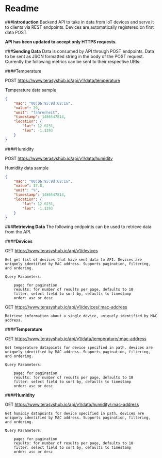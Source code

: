 **Readme**
======

###**Introduction**
Backend API to take in data from IoT devices and serve it to clients via REST endpoints.
Devices are automatically registered on first data POST.

**API has been updated to accept only HTTPS requests.**

###**Sending Data**
Data is consumed by API through POST endpoints.
Data to be sent as JSON formatted string in the body of the POST request. 
Currently the following metrics can be sent to their respective URIs:

####Temperature

POST https://www.terasyshub.io/api/v1/data/temperature

Temperature data sample
```json
{
	"mac": "00:0a:95:9d:68:16",
	"value": 20,
	"unit": "fahrenheit",
	"timestamp": 1486547814,
	"location": {
		"lat": 12.0231,
		"lon": -1.1293
	}
}
```

####Humidity

POST https://www.terasyshub.io/api/v1/data/humidity

Humidity data sample
```json
{
	"mac": "00:0a:95:9d:68:16",
	"value": 17.8,
	"unit": "%",
	"timestamp": 1486547814,
	"location": {
		"lat": 12.0231,
		"lon": -1.1293
	}
}
```


###**Retrieving Data**
The following endpoints can be used to retrieve data from the API.

####**Devices**

GET https://www.terasyshub.io/api/v1/devices


	Get get list of devices that have sent data to API. Devices are uniquely identified by MAC address. Supports pagination, filtering, and ordering.

	Query Parameters:

		page: for pagination
		results: for number of results per page, defaults to 10
		filter: select field to sort by, defaults to timestamp
		order: asc or desc

GET https://www.terasyshub.io/api/v1/devices/:mac-address


	Retrieve information about a single device, uniquely identified by MAC address.

####**Temperature**

GET https://www.terasyshub.io/api/v1/data/temperature/:mac-address


	Get temperature datapoints for device specified in path. devices are uniquely identified by MAC address. Supports pagination, filtering, and ordering.

	Query Parameters:

		page: for pagination
		results: for number of results per page, defaults to 10
		filter: select field to sort by, defaults to timestamp
		order: asc or desc

####**Humidity**

GET https://www.terasyshub.io/api/v1/data/humidity/:mac-address


	Get humidiy datapoints for device specified in path. devices are uniquely identified by MAC address. Supports pagination, filtering, and ordering.

	Query Parameters:

		page: for pagination
		results: for number of results per page, defaults to 10
		filter: select field to sort by, defaults to timestamp
		order: asc or desc